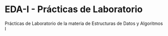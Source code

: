 # EDA-I - Prácticas de Laboratorio
Prácticas de Laboratorio de la materia de Estructuras de Datos y Algoritmos I
